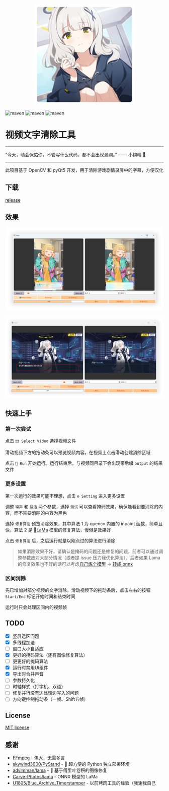 <div align=center><img width="320" height="320" src="./md/hare_momotalk.png"/></div>

![maven](https://img.shields.io/badge/Python-3.8%2B-blue) 
![maven](https://img.shields.io/badge/OpenCV-4.10.0-yellow) 
![maven](https://img.shields.io/badge/pyQt-5.15.10-red)

# 视频文字清除工具

****

“今天，晴会保佑你，不管写什么代码，都不会出现漏洞。” —— 小钩晴 [📢](https://static.kivo.wiki/voices/students/%E5%B0%8F%E9%92%A9%20%E6%99%B4/guF8G61lNHMhqdeztHSHTAMMEmCG1qy1.ogg)

****

此项目基于 OpenCV 和 pyQt5 开发，用于清除游戏剧情录屏中的字幕，方便汉化

## 下载

[release](https://github.com/U1805/Hare/releases/tag/v1.0.0r)

## 效果

![preview](./md/img1.png)

![preview](./md/img2.png)

## 快速上手

### 第一次尝试

点击 `🎞 Select Video` 选择视频文件

滑动视频下方的拖动条可以预览视频内容，在视频上点击滑动创建消除区域

点击 `🚀 Run` 开始运行。运行结束后，与视频同目录下会出现带后缀 `output` 的结果文件

### 更多设置

第一次运行的效果可能不理想，点击 `⚙️ Setting` 进入更多设置

调整 `噪声` 和 `描边` 两个参数，选择 `测试` 可以查看掩码效果，确保能看到要消除的内容，而不需要消除的内容为黑色

选择 `修复算法` 预览消除效果，其中算法 1 为 opencv 内置的 inpaint 函数，简单且快，算法 2 是 [🦙LaMa](https://github.com/advimman/lama) 模型的修复算法，慢但是效果好

点击 `修复算法` 后，之后运行就是以刚点过的算法进行消除

> 如果消除效果不好，请确认是掩码的问题还是修复的问题，前者可以通过调整参数应对大部分情况（或者提 issue 压力我优化算法），后者如果 Lama 的修复效果也不好的话可以考虑[自己炼个模型](https://github.com/advimman/lama?tab=readme-ov-file#train-and-eval) -> [转成 onnx](./md/export_LaMa_to_onnx.ipynb)

### 区间消除

先已增加对部分视频的文字消除。滑动视频下的拖动条后，点击左右的按钮 `Start/End` 标记开始时间和结束时间

运行时只会处理区间内的视频帧

## TODO

- [x] 竖屏选区问题
- [x] 多线程加速
- [ ] 窗口大小自适应
- [x] 更好的掩码算法（还有图像修复算法）
- [ ] 更更好的掩码算法
- [x] 运行时禁用UI组件
- [x] 导出时合并声音
- [ ] 参数持久化
- [ ] 时轴样式（打字机、双语）
- [ ] 修复并行没有边处理边写入的问题
- [ ] 方向键控制拖动条（一帧、Shift五帧）

## License

[MIT license](./LICENSE)

## 感谢

- [FFmpeg](http://ffmpeg.org/) - 伟大，无需多言
- [skywind3000/PyStand](https://github.com/skywind3000/PyStand) - 🚀 超方便的 Python 独立部署环境
- [advimman/lama](https://github.com/advimman/lama) - 🦙 基于傅里叶卷积的图像修复
- [Carve-Photos/lama](https://github.com/Carve-Photos/lama) - ONNX 模型的 LaMa
- [U1805/Blue_Archive_Timerstamper](https://github.com/U1805/Hare/tree/main) - 以前烤肉工具的经验（我谢我自己